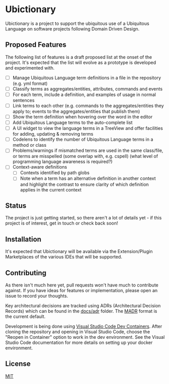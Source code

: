 # Ubictionary

Ubictionary is a project to support the ubiquitous use of a Ubiquitous Language on software projects following Domain Driven Design.

## Proposed Features

The following list of features is a draft proposed list at the onset of the project.  It's expected that the list will evolve as a prototype is developed and experimented with.

* [ ] Manage Ubiquitous Language term definitions in a file in the repository (e.g. yml format)
* [ ] Classify terms as aggregates/entities, attributes, commands and events
* [ ] For each term, include a definition, and examples of usage in normal sentences
* [ ] Link terms to each other (e.g. commands to the aggregates/entities they apply to; events to the aggregates/entities that publish them)
* [ ] Show the term definition when hovering over the word in the editor 
* [ ] Add Ubiquitous Language terms to the auto-complete list
* [ ] A UI widget to view the language terms in a TreeView and offer facilities for adding, updating & removing terms
* [ ] Codelens to identify the number of Ubiquitous Language terms in a method or class
* [ ] Problems/warnings if mismatched terms are used in the same class/file, or terms are misspelled (some overlap with, e.g. cspell) (what level of programming language awareness is required?)
* [ ] Context-aware definitions
  * [ ] Contexts identified by path globs
  * [ ] Note when a term has an alternative definition in another context and highlight the contrast to ensure clarity of which definition applies in the current context

## Status

The project is just getting started, so there aren't a lot of details yet - if this project is of interest, get in touch or check back soon!

## Installation

It's expected that Ubictionary will be available via the Extension/Plugin Marketplaces of the various IDEs that will be supported.

## Contributing

As there isn't much here yet, pull requests won't have much to contribute against. If you have ideas for features or implementation, please open an issue to record your thoughts.

Key architectural decisions are tracked using ADRs (Architectural Decision Records) which can be found in the [docs/adr](docs/adr) folder.  The [MADR](https://adr.github.io/madr/) format is the current default.

Development is being done using [Visual Studio Code Dev Containers](https://code.visualstudio.com/docs/remote/containers). After cloning the repository and opening in Visual Studio Code, choose the "Reopen in Container" option to work in the dev environment. See the Visual Studio Code documentation for more details on setting up your docker environment.

## License
[MIT](https://choosealicense.com/licenses/mit/)